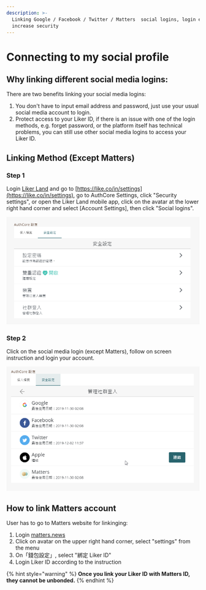 ```yaml
---
description: >-
  Linking Google / Facebook / Twitter / Matters  social logins, login easier and
  increase security
---
```


# Connecting to my social profile

## Why linking different social media logins:

There are two benefits linking your social media logins:

1. You don't have to input email address and password, just use your usual social media account to login.
2. Protect access to your Liker ID, if there is an issue with one of the login methods, e.g. forget password, or the platform itself has technical problems, you can still use other social media logins to access your Liker ID.

## Linking Method \(Except Matters\)

### Step 1

Login [Liker Land](https://liker.land/) and go to [https://like.co/in/settings](https://like.co/in/settings), go to AuthCore Settings, click "Security settings", or open the Liker Land mobile app, click on the avatar at the lower right hand corner and select \[Account Settings\], then click "Social logins".

![](../../.gitbook/assets/social-media-logins-1.png)

### Step 2

Click on the social media login \(except Matters\), follow on screen instruction and login your account.

![](../../.gitbook/assets/social-media-logins-2.png)

## **How to link Matters account**

User has to go to Matters website for linkinging:

1. Login [matters.news](https://matters.news/)
2. Click on avatar on the upper right hand corner, select "settings" from the menu
3. On「錢包設定」, select "綁定 Liker ID"
4. Login Liker ID according to the instruction

{% hint style="warning" %}
**Once you link your Liker ID with Matters ID, they cannot be unbonded.**
{% endhint %}


